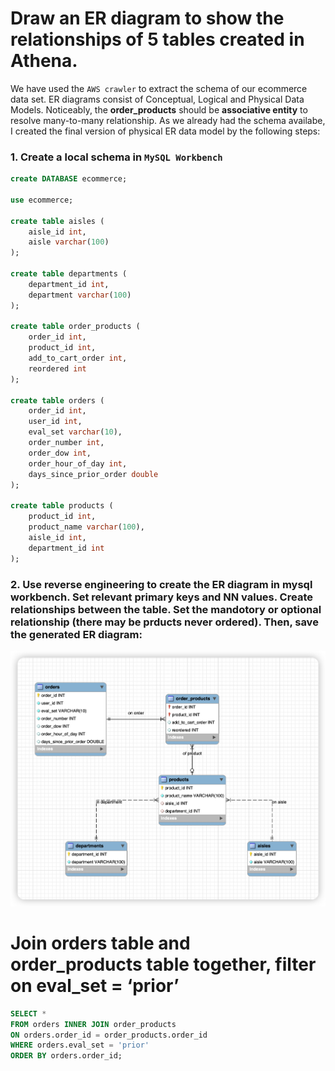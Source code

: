 # **Draw an ER diagram to show the relationships of 5 tables created in Athena.**

We have used the `AWS crawler` to extract the schema of our ecommerce data set. ER diagrams consist of Conceptual, Logical and Physical Data Models. Noticeably, the **order_products** should be **associative entity** to resolve many-to-many relationship. As we already had the schema availabe, I created the final version of physical ER data model by the following steps:

### 1. Create a local schema in `MySQL Workbench`
```sql
create DATABASE ecommerce;

use ecommerce;

create table aisles (
    aisle_id int,
    aisle varchar(100)
);

create table departments (
    department_id int,
    department varchar(100)
);

create table order_products (
    order_id int,
    product_id int,
    add_to_cart_order int,
    reordered int
);

create table orders (
    order_id int,
    user_id int,
    eval_set varchar(10),
    order_number int,
    order_dow int,
    order_hour_of_day int,
    days_since_prior_order double
);

create table products (
    product_id int,
    product_name varchar(100),
    aisle_id int,
    department_id int
);
```

### 2. Use reverse engineering to create the ER diagram in mysql workbench. Set relevant primary keys and NN values. Create relationships between the table. Set the mandotory or optional relationship (there may be prducts never ordered). Then, save the generated ER diagram:

![](assets/image/ER_diagram.png)

# **Join orders table and order_products table together, filter on eval_set = ‘prior’**

```sql
SELECT * 
FROM orders INNER JOIN order_products
ON orders.order_id = order_products.order_id
WHERE orders.eval_set = 'prior'
ORDER BY orders.order_id;
```